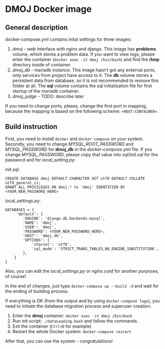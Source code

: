 # DMOJ Docker image

## General description

docker-compose.yml contains inital settings for three images:

1. _dmoj_ - web interface with nginx and django. 
This image has __problems__ volume, which stores a problem data. 
If you want to view logs, please enter the container (`docker exec -it dmoj /bin/bash`) and find the __/tmp__ directory inside of container. 
2. _dmoj_db_ - mariadb instance. This image hasn't got any external ports, only services from project have access to it.
The __db__ volume stores a persistent data from database, so it is not recommended to remove this folder at all. 
The __sql__ volume contains the sql initialization file for first startup of the mariadb container.
3. _dmoj_judge_ - TODO: describe later


If you need to change ports, please, change the first port in mapping, 
because the mapping is based on the following scheme: `<HOST:CONTAINER>`.


## Build instruction

First, you need to install `docker` and `docker-compose` on your system.
Secondly, you need to change _MYSQL_ROOT_PASSWORD_ and _MYSQL_PASSWORD_ for __dmoj_db__ in the _docker-compose.yml_ file.
If you change _MYSQL_PASSWORD_, please copy that value into _sql/init.sql_ for the password and for _local_setting.py_:

init.sql:

    CREATE DATABASE dmoj DEFAULT CHARACTER SET utf8 DEFAULT COLLATE utf8_general_ci;
    GRANT ALL PRIVILEGES ON dmoj.* to 'dmoj' IDENTIFIED BY <YOUR_NEW_PASSWORD_HERE>


local_settings.py:

    DATABASES = {
         'default': {
            'ENGINE': 'django.db.backends.mysql',
            'NAME': 'dmoj',
            'USER': 'dmoj',
            'PASSWORD': <YOUR_NEW_PASSWORD_HERE>,
            'HOST': 'dmoj_db',
            'OPTIONS': {
                'charset': 'utf8',
                'sql_mode': 'STRICT_TRANS_TABLES,NO_ENGINE_SUBSTITUTION',
            },
        }
    }

Also, you can edit the _local_settings.py_ or _nginx.conf_ for another purposes, of course!

In the end of changes, just type `docker-compose up --build -d` and wait for the ending of building process.

If everything is OK (from the output and by using `docker-compose logs`), you need to initiate the database migration process and superuser creation:

1. Enter the __dmoj__ container: `docker exec -it dmoj /bin/bash`
2. Run init script: `./dataLoading.bash` and follow the commands.
3. Exit the container (`Ctrl+D` for example)
4. Restart the whole Docker system: `docker-compose restart`

After that, you can use the system - congratulations!
